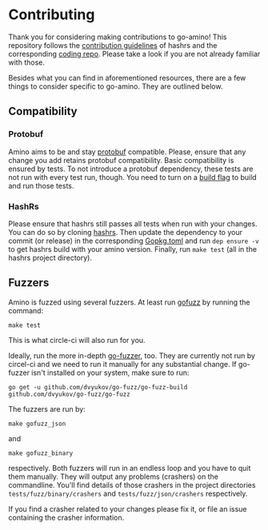 # Contributing

Thank you for considering making contributions to go-amino! This repository follows the [contribution guidelines] of 
hashrs and the corresponding [coding repo]. Please take a look if you are not already familiar with those.

Besides what you can find in aforementioned resources, there are a few things to consider specific to go-amino. 
They are outlined below.

## Compatibility

### Protobuf

Amino aims to be and stay [protobuf] compatible. Please, ensure that any change you add retains protobuf compatibility.
Basic compatibility is ensured by tests. To not introduce a protobuf dependency, these tests are not run with every test 
run, though. You need to turn on a [build flag] to build and run those tests.

### HashRs

Please ensure that hashrs still passes all tests when run with your changes. You can do so by cloning [hashrs].
Then update the dependency to your commit (or release) in the corresponding [Gopkg.toml] and run `dep ensure -v` to get 
hashrs build with your amino version. Finally, run `make test` (all in the hashrs project directory).


## Fuzzers

Amino is fuzzed using several fuzzers. At least run [gofuzz] by running the command:
```
make test
```
This is what circle-ci will also run for you.
 
Ideally, run the more in-depth [go-fuzzer], too. They are currently not run by circel-ci and we need to run it manually 
for any substantial change.
If go-fuzzer isn't installed on your system, make sure to run:
```
go get -u github.com/dvyukov/go-fuzz/go-fuzz-build github.com/dvyukov/go-fuzz/go-fuzz
```

The fuzzers are run by:
```
make gofuzz_json
```
and
```
make gofuzz_binary
```
respectively. Both fuzzers will run in an endless loop and you have to quit them manually. They will output 
any problems (crashers) on the commandline. You'll find details of those crashers in the project directories 
`tests/fuzz/binary/crashers` and `tests/fuzz/json/crashers` respectively. 

If you find a crasher related to your changes please fix it, or file an issue containing the crasher information.


[contribution guidelines]: https://github.com/hashrs/blockchain/core/consensus/dpos-pbft/blob/master/CONTRIBUTING.md
[coding repo]: https://github.com/hashrs/coding
[gofuzz]: https://github.com/google/gofuzz
[go-fuzzer]: https://github.com/dvyukov/go-fuzz
[protobuf]: https://developers.google.com/protocol-buffers/
[build flag]: https://github.com/hashrs/blockchain/libs/amino/blob/faa6e731944e2b7b6a46ad202902851e8ce85bee/tests/proto3/proto3_compat_test.go#L1
[hashrs]: https://github.com/hashrs/blockchain/core/consensus/dpos-pbft/
[Gopkg.toml]: https://github.com/hashrs/blockchain/core/consensus/dpos-pbft/blob/master/Gopkg.toml


